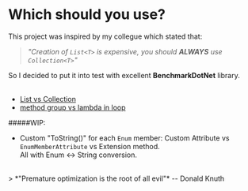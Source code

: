 
# Which should you use?
This project was inspired by my collegue which stated that:
<br>
> *"Creation of `List<T>` is expensive, you should __ALWAYS__ use `Collection<T>`"*  

So I decided to put it into test with excellent **BenchmarkDotNet** library.
<br><br>
* [List<T> vs Collection<T>](WhichShouldYouUse/Benchmarks/ListVsCollection/Results.md)  
*  [method group vs lambda in loop](WhichShouldYouUse/Benchmarks/MethodGroupVsLambda/Results.md)

#####WIP:
* Custom "ToString()" for each `Enum` member: Custom Attribute vs `EnumMemberAttribute` vs Extension method.  
All with Enum <-> String conversion.

<br>
>  *"Premature optimization is the root of all evil"* -- Donald Knuth 
